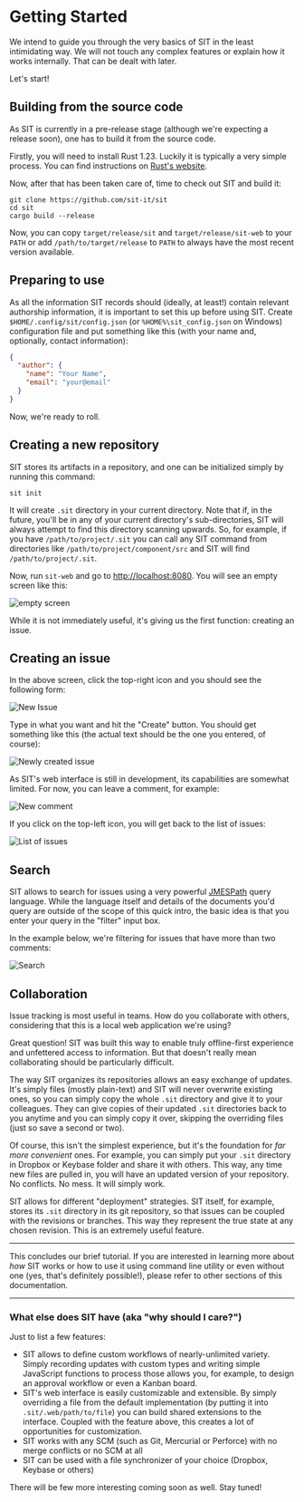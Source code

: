 # Getting Started

We intend to guide you through the very basics of SIT
in the least intimidating way. We will not touch any
complex features or explain how it works internally. That can
be dealt with later.

Let's start!

## Building from the source code

As SIT is currently in a pre-release stage (although
we're expecting a release soon), one has to build
it from the source code.

Firstly, you will need to install Rust 1.23. Luckily
it is typically a very simple process. You can find
instructions on [Rust's website](https://www.rust-lang.org/en-US/install.html).

Now, after that has been taken care of, time to check
out SIT and build it:

```
git clone https://github.com/sit-it/sit
cd sit
cargo build --release
```

Now, you can copy `target/release/sit` and `target/release/sit-web` to your
`PATH` or add `/path/to/target/release` to `PATH` to always have the most
recent version available.

## Preparing to use

As all the information SIT records should (ideally, at least!) contain relevant authorship information, it is important to set this up before using SIT. Create `$HOME/.config/sit/config.json` (or `%HOME%\sit_config.json` on Windows) configuration file and put something like this (with your name and, optionally, contact information):

```json
{
  "author": {
    "name": "Your Name",
    "email": "your@email"
  }
}
```

Now, we're ready to roll.

## Creating a new repository

SIT stores its artifacts in a repository, and one can be initialized
simply by running this command:

```
sit init
```

It will create `.sit` directory in your current directory. Note that if, in the
future, you'll be in any of your current directory's sub-directories, SIT will
always attempt to find this directory scanning upwards. So, for example, if you
have `/path/to/project/.sit` you can call any SIT command from directories like
`/path/to/project/component/src` and SIT will find `/path/to/project/.sit`.

Now, run `sit-web` and go to [http://localhost:8080](http://localhost:8080). You
will see an empty screen like this:

![empty screen](getting_started/empty_screen.png)

While it is not immediately useful, it's giving us the first function: creating an issue.

## Creating an issue

In the above screen, click the top-right icon and you should see the following form:

![New Issue](getting_started/new_issue.png)

Type in what you want and hit the "Create" button. You should get something like this (the actual text should be the one you entered, of course):

![Newly created issue](getting_started/new_created_issue.png)

As SIT's web interface is still in development, its capabilities are somewhat limited. For now, you can leave a comment, for example:

![New comment](getting_started/new_comment.png)

If you click on the top-left icon, you will get back to the list of issues:

![List of issues](getting_started/issues.png)

## Search

SIT allows to search for issues using a very powerful [JMESPath](https://jmespath.org) query language. While the language itself and details of the documents you'd query are outside of the scope of this quick intro, the basic idea is that you enter your query in the "filter" input box.

In the example below, we're filtering for issues that have more than two comments:

![Search](getting_started/search.png)

## Collaboration

Issue tracking is most useful in teams. How do you collaborate with others, considering that this is a local web application we're using? 

Great question! SIT was built this way to enable truly offline-first experience and unfettered access to information. But that doesn't really mean collaborating should be particularly difficult.

The way SIT organizes its repositories allows an easy exchange of updates. It's simply files (mostly plain-text) and SIT will never overwrite existing ones, so you can simply copy the whole `.sit` directory and give it to your colleagues. They can give copies of their updated `.sit` directories back to you anytime and you can simply copy it over, skipping the overriding files (just so save a second or two).

Of course, this isn't the simplest experience, but it's the foundation for *far more convenient* ones. For example, you can simply put your `.sit` directory in Dropbox or Keybase folder and share it with others. This way, any time new files are pulled in, you will have an updated version of your repository. No conflicts. No mess. It will simply work.

SIT allows for different "deployment" strategies. SIT itself, for example, stores its `.sit` directory in its git repository, so that issues can be coupled with the revisions or branches. This way they represent the true state at any chosen revision. This is an extremely useful feature.

---

This concludes our brief tutorial. If you are interested in learning more about *how* SIT works or how to use it using command line utility or even without one (yes, that's definitely possible!), please refer to other sections of this documentation.

---

### What else does SIT have (aka "why should I care?")

Just to list a few features:

* SIT allows to define custom workflows of nearly-unlimited variety. Simply recording updates with custom types and writing simple JavaScript functions to process those allows you, for example,  to design an approval workflow or even a Kanban board.
* SIT's web interface is easily customizable and extensible. By simply overriding a file from the default implementation (by putting it into `.sit/.web/path/to/file`) you can build shared extensions to the interface. Coupled with the feature above, this creates a lot of opportunities for customization.
* SIT works with any SCM (such as Git, Mercurial or Perforce) with no merge conflicts or no SCM at all
* SIT can be used with a file synchronizer of your choice (Dropbox, Keybase or others)

There will be few more interesting coming soon as well. Stay tuned!